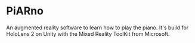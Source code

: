 # PiARno
An augmented reality software to learn how to play the piano. It's build for HoloLens 2 on Unity with the Mixed Reality ToolKit from Microsoft.
